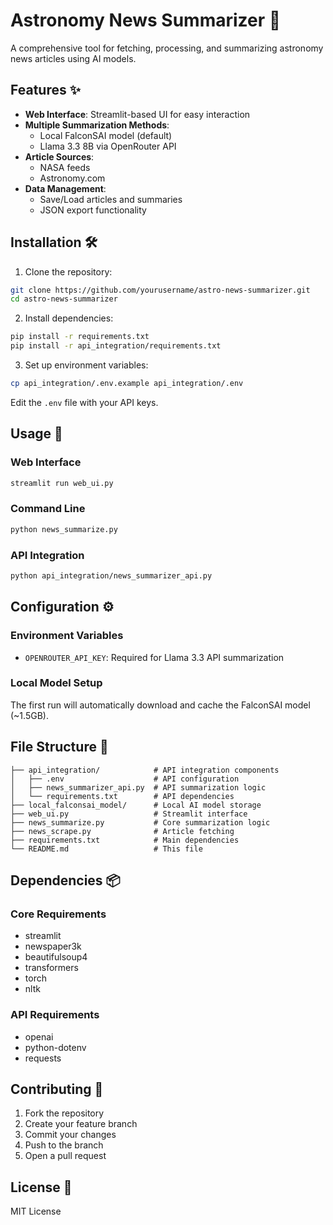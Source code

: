 # Astronomy News Summarizer 🔭

A comprehensive tool for fetching, processing, and summarizing astronomy news articles using AI models.

## Features ✨

- **Web Interface**: Streamlit-based UI for easy interaction
- **Multiple Summarization Methods**:
  - Local FalconSAI model (default)
  - Llama 3.3 8B via OpenRouter API
- **Article Sources**:
  - NASA feeds
  - Astronomy.com
- **Data Management**:
  - Save/Load articles and summaries
  - JSON export functionality

## Installation 🛠️

1. Clone the repository:
```bash
git clone https://github.com/yourusername/astro-news-summarizer.git
cd astro-news-summarizer
```

2. Install dependencies:
```bash
pip install -r requirements.txt
pip install -r api_integration/requirements.txt
```

3. Set up environment variables:
```bash
cp api_integration/.env.example api_integration/.env
```
Edit the `.env` file with your API keys.

## Usage 🚀

### Web Interface
```bash
streamlit run web_ui.py
```

### Command Line
```bash
python news_summarize.py
```

### API Integration
```bash
python api_integration/news_summarizer_api.py
```

## Configuration ⚙️

### Environment Variables
- `OPENROUTER_API_KEY`: Required for Llama 3.3 API summarization

### Local Model Setup
The first run will automatically download and cache the FalconSAI model (~1.5GB).

## File Structure 📁

```
├── api_integration/            # API integration components
│   ├── .env                    # API configuration
│   ├── news_summarizer_api.py  # API summarization logic
│   └── requirements.txt        # API dependencies
├── local_falconsai_model/      # Local AI model storage
├── web_ui.py                   # Streamlit interface
├── news_summarize.py           # Core summarization logic
├── news_scrape.py              # Article fetching
├── requirements.txt            # Main dependencies
└── README.md                   # This file
```

## Dependencies 📦

### Core Requirements
- streamlit
- newspaper3k
- beautifulsoup4
- transformers
- torch
- nltk

### API Requirements
- openai
- python-dotenv
- requests

## Contributing 🤝

1. Fork the repository
2. Create your feature branch
3. Commit your changes
4. Push to the branch
5. Open a pull request

## License 📄

MIT License
